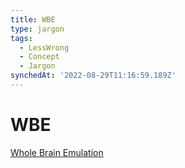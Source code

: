 ```yaml
---
title: WBE
type: jargon
tags:
  - LessWrong
  - Concept
  - Jargon
synchedAt: '2022-08-29T11:16:59.189Z'
---
```

# WBE

[Whole Brain Emulation](https://en.wikipedia.org/wiki/Mind_uploading)